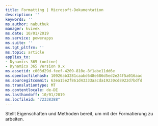 ```yaml
---
title: Formatting | Microsoft-Dokumentation
description: ''
keywords: ''
ms.author: nabuthuk
manager: kvivek
ms.date: 10/01/2019
ms.service: powerapps
ms.suite: ''
ms.tgt_pltfrm: ''
ms.topic: article
applies_to:
- Dynamics 365 (online)
- Dynamics 365 Version 9.x
ms.assetid: c003d29d-feef-4209-810e-8f1abe11dd6e
ms.openlocfilehash: 10926ab3281caabd648e686d5ed2e24f5a016aac
ms.sourcegitcommit: 63ea15e2f861d43333aacda19230cd8922d7bdfd
ms.translationtype: MT
ms.contentlocale: de-DE
ms.lasthandoff: 10/01/2019
ms.locfileid: "72338388"
---
```

Stellt Eigenschaften und Methoden bereit, um mit der Formatierung zu arbeiten.
